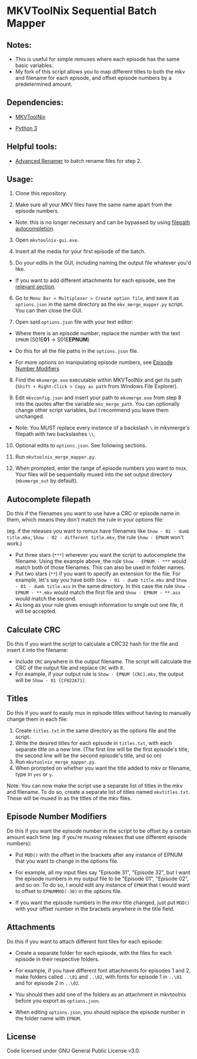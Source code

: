 # MKVToolNix Sequential Batch Mapper

## Notes:

 - This is useful for simple remuxes where each episode has the same basic variables.
 - My fork of this script allows you to map different titles to both the mkv and filename for each episode, and offset episode numbers by a predetermined amount.

## Dependencies:

-  [MKVToolNix](https://www.fosshub.com/MKVToolNix.html)

-  [Python 3](https://www.python.org/downloads/)

## Helpful tools: 
- [Advanced Renamer](https://www.advancedrenamer.com/) to batch rename files for step 2.

## Usage:

1. Clone this repository.

2. Make sure all your MKV files have the same name apart from the episode numbers. 

- Note: this is no longer necessary and can be bypassed by using [filepath autocompletion](#autocomplete-filepath).

3. Open `mkvtoolnix-gui.exe`.

4. Insert all the media for your first episode of the batch.

5. Do your edits in the GUI, including naming the output file whatever you'd like.
- If you want to add different attachments for each episode, see the [relevant section](#attachments).

6. Go to `Menu Bar > Multiplexer > Create option file`, and save it as `options.json` in the same directory as the `mkv_merge_mapper.py` script. You can then close the GUI.

7. Open said `options.json` file with your text editor:

- Where there is an episode number, replace the number with the text `EPNUM` (S01E**01** -> S01E**EPNUM**)

- Do this for all the file paths in the `options.json` file.

- For more options on manipulating episode numbers, see [Episode Number Modifiers](#episode-number-modifiers)

8. Find the `mkvmerge.exe` executable within MKVToolNix and get its path (`Shift + Right-Click > Copy as path` from Windows File Explorer).

9. Edit `mkvconfig.json` and insert your path to `mkvmerge.exe` from step 8 into the quotes after the variable `mkv_merge_path`. You can optionally change other script variables, but I recommend you leave them unchanged.

- Note: You MUST replace every instance of a backslash `\` in mkvmerge's filepath with two backslashes `\\`.

10. Optional edits to `options.json`. See following sections.

11. Run `mkvtoolnix_merge_mapper.py`.
  
12. When prompted, enter the range of episode numbers you want to mux. Your files will be sequentially muxed into the set output directory (`mkvmerge_out` by default).

## Autocomplete filepath

Do this if the filenames you want to use have a CRC or episode name in them, which means they don't match the rule in your options file:

(eg. if the releases you want to remux have filenames like `Show - 01 - dumb title.mkv`, `Show - 02 - different title.mkv`, the rule `Show - EPNUM` won't work.)

- Put three stars (`***`) wherever you want the script to autocomplete the filename. Using the example above, the rule `Show - EPNUM - ***` would match both of those filenames. This can also be used in folder names.
- Put two stars (`**`) if you want to specify an extension for the file. For example, let's say you have both `Show - 01 - dumb title.mkv` and `Show - 01 - dumb title.ass` in the same directory. In this case the rule `Show - EPNUM - **.mkv` would match the first file and `Show - EPNUM - **.ass` would match the second.
- As long as your rule gives enough information to single out one file, it will be accepted.

## Calculate CRC

Do this if you want the script to calculate a CRC32 hash for the file and insert it into the filename:

- Include `CRC` anywhere in the output filename. The script will calculate the CRC of the output file and replace  `CRC` with it.
- For example, if your output rule is `Show - EPNUM [CRC].mkv`, the output will be `Show - 01 [CF022A71]`.

## Titles

Do this if you want to easily mux in episode titles without having to manually change them in each file:

1. Create `titles.txt` in the same directory as the options file and the script.
2. Write the desired titles for each episode in `titles.txt`, with each separate title on a new line. (The first line will be the first episode's title, the second line will be the second episode's title, and so on)
3. Run `mkvtoolnix_merge_mapper.py`.
4. When prompted on whether you want the title added to mkv or filename, type in `yes` or `y`.

Note:
You can now make the script use a separate list of titles in the mkv and filename. To do so, create a separate list of titles named `mkvtitles.txt`. These will be muxed in as the titles of the mkv files.

## Episode Number Modifiers

Do this if you want the episode number in the script to be offset by a certain amount each time (eg. if you're muxing releases that use different episode numbers):

- Put `MOD()` with the offset in the brackets after any instance of EPNUM that you want to change in the options file. 

- For example, all my input files say "Episode 31", "Episode 32", but I want the episode numbers in my output file to be "Episode 01", "Episode 02", and so on. To do so, I would edit any instance of `EPNUM` that I would want to offset to `EPNUMMOD(-30)` in the options file.

- If you want the episode numbers in the mkv title changed, just put `MOD()` with your offset number in the brackets anywhere in the title field.

## Attachments

Do this if you want to attach different font files for each episode:

- Create a separate folder for each episode, with the files for each episode in their respective folders.

- For example, if you have different font attachments for episodes 1 and 2, make folders called `..\01` and `..\02`, with fonts for episode 1 in `..\01` and for episode 2 in `..\02`.

- You should then add one of the folders as an attachment in mkvtoolnix before you export as `options.json`.

- When editing `options.json`, you should replace the episode number in the folder name with `EPNUM`.

## License

Code licensed under GNU General Public License v3.0.
